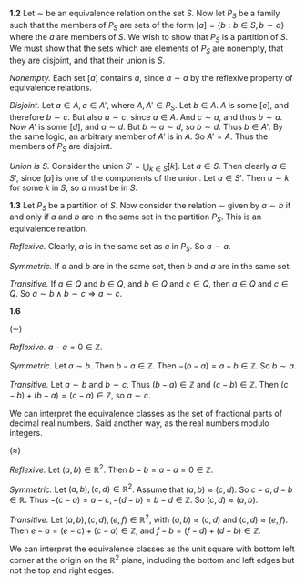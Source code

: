 **1.2** Let $\sim$ be an equivalence relation on the set $S$. Now let $P_S$ be a family such that the members of $P_S$ are sets of the form $[a] = \{ b : b \in S, b \sim a \}$ where the $a$ are members of $S$. We wish to show that $P_S$ is a partition of $S$. We must show that the sets which are elements of $P_S$ are nonempty, that they are disjoint, and that their union is $S$.

*Nonempty.* Each set $[a]$ contains $a$, since $a \sim a$ by the reflexive property of equivalence relations.

*Disjoint.* Let $a \in A, a \in A'$, where $A, A' \in P_S$. Let $b \in A$. $A$ is some $[c]$, and therefore $b \sim c$. But also $a \sim c$, since $a \in A$. And $c \sim a$, and thus $b \sim a$. Now $A'$ is some $[d]$, and $a \sim d$. But $b \sim a \sim d$, so $b \sim d$. Thus $b \in A'$. By the same logic, an arbitrary member of $A'$ is in $A$. So $A' = A$. Thus the members of $P_S$ are disjoint.

*Union is $S$.* Consider the union $S' = \bigcup_{k \in S} [k]$. Let $a \in S$. Then clearly $a \in S'$, since $[a]$ is one of the components of the union. Let $a \in S'$. Then $a \sim k$ for some $k$ in $S$, so $a$ must be in $S$.

**1.3** Let $P_S$ be a partition of $S$. Now consider the relation $\sim$ given by $a \sim b$ if and only if $a$ and $b$ are in the same set in the partition $P_S$. This is an equivalence relation.

*Reflexive.* Clearly, $a$ is in the same set as $a$ in $P_S$. So $a \sim a$.

*Symmetric.* If $a$ and $b$ are in the same set, then $b$ and $a$ are in the same set.

*Transitive.* If $a \in Q$ and $b \in Q$, and $b \in Q$ and $c \in Q$, then $a \in Q$ and $c \in Q$. So $a \sim b \wedge b \sim c \Rightarrow a \sim c$.

**1.6**

($\sim$)

*Reflexive.* $a-a=0 \in \mathbb{Z}$.

*Symmetric.* Let $a \sim b$. Then $b-a \in \mathbb{Z}$. Then $-(b-a) = a-b \in \mathbb{Z}$. So $b \sim a$.

*Transitive.* Let $a \sim b$ and $b \sim c$. Thus $(b-a) \in \mathbb{Z}$ and $(c-b) \in \mathbb{Z}$. Then $(c-b)+(b-a) = (c-a) \in \mathbb{Z}$, so $a \sim c$.

We can interpret the equivalence classes as the set of fractional parts of decimal real numbers. Said another way, as the real numbers modulo integers.

($\approx$)

*Reflexive.* Let $(a, b) \in \mathbb{R}^2$. Then $b-b = a-a = 0 \in \mathbb{Z}$.

*Symmetric.* Let $(a, b), (c,d) \in \mathbb{R}^2$. Assume that $(a,b) \approx (c,d)$. So $c-a, d-b \in \mathbb{R}$. Thus $-(c-a) = a-c, -(d-b) = b-d \in \mathbb{Z}$. So $(c,d) \approx (a,b)$.

*Transitive.* Let $(a,b), (c,d), (e,f) \in \mathbb{R}^2$, with $(a,b) \approx (c,d)$ and $(c,d) \approx (e,f)$. Then $e-a = (e-c) + (c-a) \in \mathbb{Z}$, and $f-b = (f-d) + (d-b) \in \mathbb{Z}$.

We can interpret the equivalence classes as the unit square with bottom left corner at the origin on the $\mathbb{R}^2$ plane, including the bottom and left edges but not the top and right edges.
